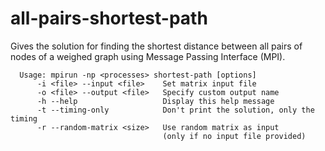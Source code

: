 # all-pairs-shortest-path
Gives the solution for finding the shortest distance between all pairs of nodes of a weighed graph
using Message Passing Interface (MPI).

```
  Usage: mpirun -np <processes> shortest-path [options]
      -i <file> --input <file>    Set matrix input file
      -o <file> --output <file>   Specify custom output name
      -h --help                   Display this help message
      -t --timing-only            Don't print the solution, only the timing
      -r --random-matrix <size>   Use random matrix as input
                                  (only if no input file provided)
```
